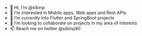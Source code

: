 - 👋 Hi, I’m @sibinp
- 👀 I’m interested in Mobile apps, Web apps and Rest APIs
- 🌱 I’m currently into Flutter and SpringBoot projects
- 💞️ I’m looking to collaborate on projects in my area of interests
- 📫 Reach me on twitter @sibinp90

<!---
sibinp/sibinp is a ✨ special ✨ repository because its `README.md` (this file) appears on your GitHub profile.
You can click the Preview link to take a look at your changes.
--->

